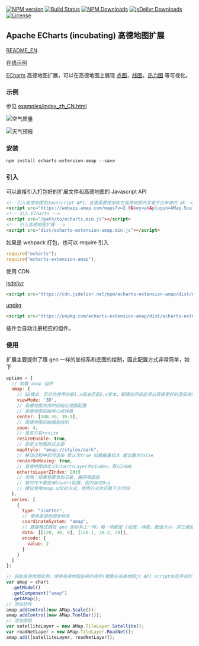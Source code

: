[![NPM version](https://img.shields.io/npm/v/echarts-extension-amap.svg?style=flat)](https://www.npmjs.org/package/echarts-extension-amap)
[![Build Status](https://travis-ci.org/plainheart/echarts-extension-amap.svg?branch=master)](https://travis-ci.org/plainheart/echarts-extension-amap)
[![NPM Downloads](https://img.shields.io/npm/dm/echarts-extension-amap.svg)](https://npmcharts.com/compare/echarts-extension-amap?minimal=true)
[![jsDelivr Downloads](https://data.jsdelivr.com/v1/package/npm/echarts-extension-amap/badge?style=rounded)](https://www.jsdelivr.com/package/npm/echarts-extension-amap)
[![License](https://img.shields.io/npm/l/echarts-extension-amap.svg)](https://www.npmjs.com/package/echarts-extension-amap)

## Apache ECharts (incubating) 高德地图扩展

[README_EN](https://github.com/plainheart/echarts-extension-amap/blob/master/README.md)

[在线示例](https://codepen.io/plainheart/pen/qBbdNYx)

[ECharts](https://echarts.apache.org/zh/index.html) 高德地图扩展，可以在高德地图上展现 [点图](https://echarts.apache.org/zh/option.html#series-scatter)，[线图](https://echarts.apache.org/zh/option.html#series-line)，[热力图](https://echarts.apache.org/zh/option.html#series-heatmap) 等可视化。

### 示例

参见 [examples/index_zh_CN.html](https://github.com/plainheart/echarts-extension-amap/blob/master/examples/index_zh_CN.html)

![空气质量](https://user-images.githubusercontent.com/26999792/53300484-e2979680-3882-11e9-8fb4-143c4ca4c416.png)

![天气预报](https://user-images.githubusercontent.com/26999792/85219748-03b9ba00-b3d9-11ea-9cd0-0e8a09bd06ca.png)

### 安装

```js
npm install echarts-extension-amap --save
```

### 引入

可以直接引入打包好的扩展文件和高德地图的 Javascript API

```html
<!--引入高德地图的Javascript API，这里需要使用你在高德地图开发者平台申请的 ak-->
<script src="https://webapi.amap.com/maps?v=2.0&key=ak&plugin=AMap.Scale,AMap.ToolBar"></script>
<!-- 引入 ECharts -->
<script src="/path/to/echarts.min.js"></script>
<!-- 引入高德地图扩展 -->
<script src="dist/echarts-extension-amap.min.js"></script>
```

如果是 webpack 打包，也可以 require 引入

```js
require("echarts");
require("echarts-extension-amap");
```

使用 CDN

[jsdelivr](https://www.jsdelivr.com/)

```html
<script src="https://cdn.jsdelivr.net/npm/echarts-extension-amap/dist/echarts-extension-amap.min.js"></script>
```

[unpkg](https://unpkg.com/)

```html
<script src="https://unpkg.com/echarts-extension-amap/dist/echarts-extension-amap.min.js"></script>
```

插件会自动注册相应的组件。

### 使用

扩展主要提供了跟 geo 一样的坐标系和底图的绘制，因此配置方式非常简单，如下

```js
option = {
  // 加载 amap 组件
  amap: {
    // 3D模式，无论你使用的是1.x版本还是2.x版本，都建议开启此项以获得更好的渲染体验
    viewMode: '3D',
    // 高德地图支持的初始化地图配置
    // 高德地图初始中心经纬度
    center: [108.39, 39.9],
    // 高德地图初始缩放级别
    zoom: 4,
    // 是否开启resize
    resizeEnable: true,
    // 自定义地图样式主题
    mapStyle: "amap://styles/dark",
    // 移动过程中实时渲染 默认为true 如数据量较大 建议置为false
    renderOnMoving: true,
    // 高德地图自定义EchartsLayer的zIndex，默认2000
    echartsLayerZIndex: 2019
    // 说明：如果想要添加卫星、路网等图层
    // 暂时先不要使用layers配置，因为存在Bug
    // 建议使用amap.add的方式，使用方式参见最下方代码
  },
  series: [
    {
      type: "scatter",
      // 使用高德地图坐标系
      coordinateSystem: "amap",
      // 数据格式跟在 geo 坐标系上一样，每一项都是 [经度，纬度，数值大小，其它维度...]
      data: [[120, 30, 8], [120.1, 30.2, 20]],
      encode: {
        value: 2
      }
    }
  ]
};

// 获取高德地图实例，使用高德地图自带的控件(需要在高德地图js API script标签手动引入)
var amap = chart
  .getModel()
  .getComponent("amap")
  .getAMap();
// 添加控件
amap.addControl(new AMap.Scale());
amap.addControl(new AMap.ToolBar());
// 添加图层
var satelliteLayer = new AMap.TileLayer.Satellite();
var roadNetLayer = new AMap.TileLayer.RoadNet();
amap.add([satelliteLayer, roadNetLayer]);
```
